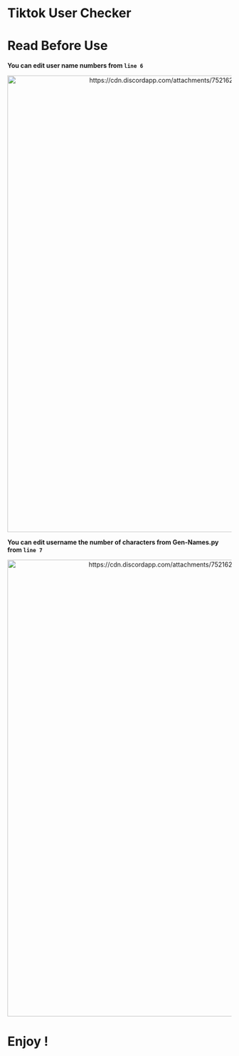 # Tiktok User Checker
# Read Before Use

**You can edit user name numbers from `line 6`**

<div align="center">
<img src="" alt="https://cdn.discordapp.com/attachments/752162200688263185/837163229221355590/unknown.png" width="1024" height="1024">
</div>

**You can edit username the number of characters from Gen-Names.py from `line 7`**

<div align="center">
<img src="" alt="https://cdn.discordapp.com/attachments/752162200688263185/837162467964092476/unknown.png" width="1024" height="1024">
</div>



# Enjoy !
